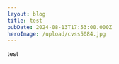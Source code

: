 ```yaml
---
layout: blog
title: test
pubDate: 2024-08-13T17:53:00.000Z
heroImage: /upload/cvss5084.jpg
---
```

test
